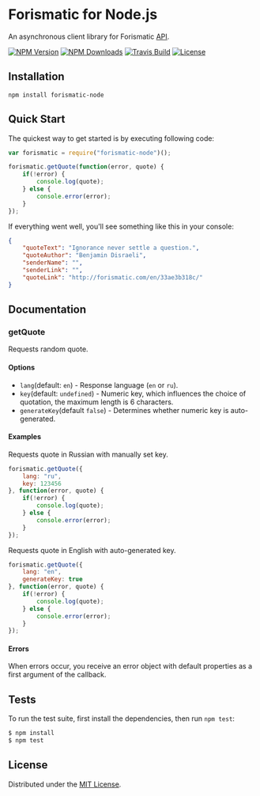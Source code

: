 # Forismatic for Node.js

An asynchronous client library for Forismatic [API](http://forismatic.com/en/api/).

[![NPM Version][npm-image]][npm-url]
[![NPM Downloads][downloads-image]][downloads-url]
[![Travis Build][travis-image]][travis-url]
[![License][license]][license-url]

## Installation

`npm install forismatic-node`

## Quick Start

The quickest way to get started is by executing following code:

```javascript
var forismatic = require("forismatic-node")();

forismatic.getQuote(function(error, quote) {
    if(!error) {
        console.log(quote);
    } else {
        console.error(error);
    }
});
```

If everything went well, you'll see something like this in your console:

```json
{
    "quoteText": "Ignorance never settle a question.",
    "quoteAuthor": "Benjamin Disraeli",
    "senderName": "",
    "senderLink": "",
    "quoteLink": "http://forismatic.com/en/33ae3b318c/"
}
```

## Documentation

### getQuote

Requests random quote.

#### Options

- `lang`(default: `en`) - Response language (`en` or `ru`).
- `key`(default: `undefined`) - Numeric key, which influences the choice of quotation, the maximum length is 6 characters.
- `generateKey`(default `false`) - Determines whether numeric key is auto-generated.

#### Examples

Requests quote in Russian with manually set key.

```javascript
forismatic.getQuote({
    lang: "ru",
    key: 123456
}, function(error, quote) {
    if(!error) {
        console.log(quote);
    } else {
        console.error(error);
    }
});
```

Requests quote in English with auto-generated key.

```javascript
forismatic.getQuote({
    lang: "en",
    generateKey: true
}, function(error, quote) {
    if(!error) {
        console.log(quote);
    } else {
        console.error(error);
    }
});
```

#### Errors

When errors occur, you receive an error object with default properties as a first argument of the callback.

## Tests

To run the test suite, first install the dependencies, then run `npm test`:

```bash
$ npm install
$ npm test
```

## License

Distributed under the [MIT License](LICENSE).

[npm-image]: https://img.shields.io/npm/v/forismatic-node.svg
[npm-url]: https://npmjs.org/package/forismatic-node
[downloads-image]: https://img.shields.io/npm/dm/forismatic-node.svg
[downloads-url]: https://npmjs.org/package/forismatic-node
[license]: https://img.shields.io/github/license/AnatoliyGatt/forismatic-node.svg
[license-url]: https://github.com/AnatoliyGatt/forismatic-node/blob/master/LICENSE
[travis-image]: https://img.shields.io/travis/AnatoliyGatt/forismatic-node/master.svg
[travis-url]: https://travis-ci.org/AnatoliyGatt/forismatic-node